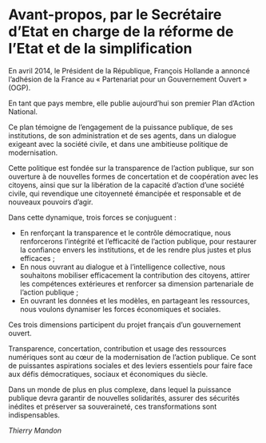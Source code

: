 # Avant-propos, par le Secrétaire d’Etat en charge de la réforme de l’Etat et de la simplification

En avril 2014, le Président de la République, François Hollande a annoncé l’adhésion de la France au « Partenariat pour un Gouvernement Ouvert » (OGP).

En tant que pays membre, elle publie aujourd’hui son premier Plan d’Action National.

Ce plan témoigne de l’engagement de la puissance publique, de ses institutions, de son administration et de ses agents, dans un dialogue exigeant avec la société civile, et dans une ambitieuse politique de modernisation.

Cette politique est fondée sur la transparence de l’action publique, sur son ouverture à de nouvelles formes de concertation et de coopération avec les citoyens, ainsi que sur la libération de la capacité d’action d’une société civile, qui revendique une citoyenneté émancipée et responsable et de nouveaux pouvoirs d’agir.

Dans cette dynamique, trois forces se conjuguent :
- En renforçant la transparence et le contrôle démocratique, nous renforcerons l’intégrité et l’efficacité de l’action publique, pour restaurer la confiance envers les institutions, et de les rendre plus justes et plus efficaces ;
- En nous ouvrant au dialogue et à l’intelligence collective, nous souhaitons mobiliser efficacement la contribution des citoyens, attirer les compétences extérieures et renforcer sa dimension partenariale de l’action publique ;
- En ouvrant les données et les modèles, en partageant les ressources, nous voulons dynamiser les forces économiques et sociales.

Ces trois dimensions participent du projet français d’un gouvernement ouvert.

Transparence, concertation, contribution et usage des ressources numériques sont au cœur de la modernisation de l’action publique. Ce sont de puissantes aspirations sociales et des leviers essentiels pour faire face aux défis démocratiques, sociaux et économiques du siècle.

Dans un monde de plus en plus complexe, dans lequel la puissance publique devra garantir de nouvelles solidarités, assurer des sécurités inédites et préserver sa souveraineté, ces transformations sont indispensables.

_Thierry Mandon_
